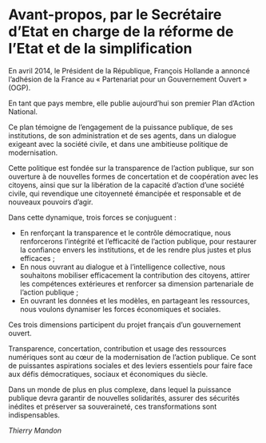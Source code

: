 # Avant-propos, par le Secrétaire d’Etat en charge de la réforme de l’Etat et de la simplification

En avril 2014, le Président de la République, François Hollande a annoncé l’adhésion de la France au « Partenariat pour un Gouvernement Ouvert » (OGP).

En tant que pays membre, elle publie aujourd’hui son premier Plan d’Action National.

Ce plan témoigne de l’engagement de la puissance publique, de ses institutions, de son administration et de ses agents, dans un dialogue exigeant avec la société civile, et dans une ambitieuse politique de modernisation.

Cette politique est fondée sur la transparence de l’action publique, sur son ouverture à de nouvelles formes de concertation et de coopération avec les citoyens, ainsi que sur la libération de la capacité d’action d’une société civile, qui revendique une citoyenneté émancipée et responsable et de nouveaux pouvoirs d’agir.

Dans cette dynamique, trois forces se conjuguent :
- En renforçant la transparence et le contrôle démocratique, nous renforcerons l’intégrité et l’efficacité de l’action publique, pour restaurer la confiance envers les institutions, et de les rendre plus justes et plus efficaces ;
- En nous ouvrant au dialogue et à l’intelligence collective, nous souhaitons mobiliser efficacement la contribution des citoyens, attirer les compétences extérieures et renforcer sa dimension partenariale de l’action publique ;
- En ouvrant les données et les modèles, en partageant les ressources, nous voulons dynamiser les forces économiques et sociales.

Ces trois dimensions participent du projet français d’un gouvernement ouvert.

Transparence, concertation, contribution et usage des ressources numériques sont au cœur de la modernisation de l’action publique. Ce sont de puissantes aspirations sociales et des leviers essentiels pour faire face aux défis démocratiques, sociaux et économiques du siècle.

Dans un monde de plus en plus complexe, dans lequel la puissance publique devra garantir de nouvelles solidarités, assurer des sécurités inédites et préserver sa souveraineté, ces transformations sont indispensables.

_Thierry Mandon_
